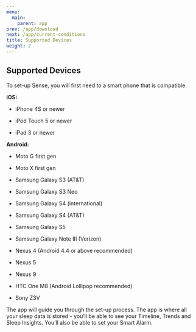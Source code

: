```yaml
---
menu:
  main:
	parent: app
prev: /app/download
next: /app/current-conditions
title: Supported Devices
weight: 2
---
```


## Supported Devices


To set-up Sense, you will first need to a smart phone that is compatible.

**iOS:**

- iPhone 4S or newer

- iPod Touch 5 or newer

- iPad 3 or newer


**Android:**

- Moto G first gen

- Moto X first gen

- Samsung Galaxy S3 (AT&T)

- Samsung Galaxy S3 Neo

- Samsung Galaxy S4 (international)

- Samsung Galaxy S4 (AT&T)

- Samsung Galaxy S5

- Samsung Galaxy Note III (Verizon)

- Nexus 4 (Android 4.4 or above recommended)

- Nexus 5

- Nexus 9

- HTC One M8 (Android Lollipop recommended)

- Sony Z3V


The app will guide you through the set-up process. The app is where all your sleep data is stored - you’ll be able to see your Timeline, Trends and Sleep Insights. You’ll also be able to set your Smart Alarm.
